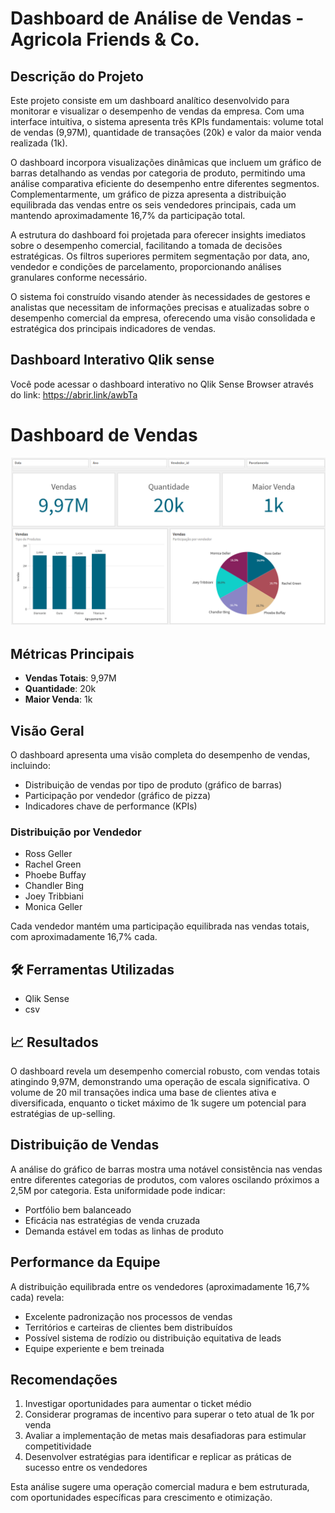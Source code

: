 # Dashboard de Análise de Vendas - Agricola Friends & Co.

## Descrição do Projeto
 

Este projeto consiste em um dashboard analítico desenvolvido para monitorar e visualizar o desempenho de vendas da empresa. Com uma interface intuitiva, o sistema apresenta três KPIs fundamentais: volume total de vendas (9,97M), quantidade de transações (20k) e valor da maior venda realizada (1k).

O dashboard incorpora visualizações dinâmicas que incluem um gráfico de barras detalhando as vendas por categoria de produto, permitindo uma análise comparativa eficiente do desempenho entre diferentes segmentos. Complementarmente, um gráfico de pizza apresenta a distribuição equilibrada das vendas entre os seis vendedores principais, cada um mantendo aproximadamente 16,7% da participação total.

A estrutura do dashboard foi projetada para oferecer insights imediatos sobre o desempenho comercial, facilitando a tomada de decisões estratégicas. Os filtros superiores permitem segmentação por data, ano, vendedor e condições de parcelamento, proporcionando análises granulares conforme necessário.

O sistema foi construído visando atender às necessidades de gestores e analistas que necessitam de informações precisas e atualizadas sobre o desempenho comercial da empresa, oferecendo uma visão consolidada e estratégica dos principais indicadores de vendas.

## Dashboard Interativo Qlik sense
Você pode acessar o dashboard interativo no Qlik Sense Browser através do link: https://abrir.link/awbTa



# Dashboard de Vendas

![Dashboard de Vendas](https://github.com/paulo-santos-ds/Dashboard_QlikSense/blob/main/QlikSenseDash%20.png)

## Métricas Principais
- **Vendas Totais**: 9,97M
- **Quantidade**: 20k
- **Maior Venda**: 1k

## Visão Geral
O dashboard apresenta uma visão completa do desempenho de vendas, incluindo:
- Distribuição de vendas por tipo de produto (gráfico de barras)
- Participação por vendedor (gráfico de pizza)
- Indicadores chave de performance (KPIs)

### Distribuição por Vendedor
- Ross Geller
- Rachel Green 
- Phoebe Buffay
- Chandler Bing
- Joey Tribbiani
- Monica Geller

Cada vendedor mantém uma participação equilibrada nas vendas totais, com aproximadamente 16,7% cada.



## 🛠️ Ferramentas Utilizadas
- Qlik Sense
- csv

## 📈 Resultados

O dashboard revela um desempenho comercial robusto, com vendas totais atingindo 9,97M, demonstrando uma operação de escala significativa. O volume de 20 mil transações indica uma base de clientes ativa e diversificada, enquanto o ticket máximo de 1k sugere um potencial para estratégias de up-selling.

## Distribuição de Vendas
A análise do gráfico de barras mostra uma notável consistência nas vendas entre diferentes categorias de produtos, com valores oscilando próximos a 2,5M por categoria. Esta uniformidade pode indicar:
- Portfólio bem balanceado
- Eficácia nas estratégias de venda cruzada
- Demanda estável em todas as linhas de produto

## Performance da Equipe
A distribuição equilibrada entre os vendedores (aproximadamente 16,7% cada) revela:
- Excelente padronização nos processos de vendas
- Territórios e carteiras de clientes bem distribuídos
- Possível sistema de rodízio ou distribuição equitativa de leads
- Equipe experiente e bem treinada

## Recomendações
1. Investigar oportunidades para aumentar o ticket médio
2. Considerar programas de incentivo para superar o teto atual de 1k por venda
3. Avaliar a implementação de metas mais desafiadoras para estimular competitividade
4. Desenvolver estratégias para identificar e replicar as práticas de sucesso entre os vendedores

Esta análise sugere uma operação comercial madura e bem estruturada, com oportunidades específicas para crescimento e otimização.
